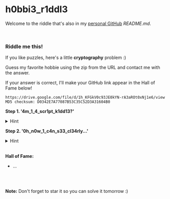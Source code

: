 # h0bbi3_r1ddl3
Welcome to the riddle that's also in my [personal GitHub](https://github.com/pedromlsreis/pedromlsreis) <i>README.md</i>.

<br>

### Riddle me this!

If you like puzzles, here's a little **cryptography** problem :)

Guess my favorite hobbie using the zip from the URL and contact me with the answer.

If your answer is correct, I'll make your GitHub link appear in the Hall of Fame below!

```
https://drive.google.com/file/d/1h_KFGkV0c93JE0kYN-rA3aROt0xNj1e6/view
MD5 checksum: D0342E7A77087B53C35C52D3A31604B0
```

**Step 1. '4m_1_4_scr1pt_k1dd13?'**

<details>
  <summary>Hint</summary>
    
    rockyou
</details>  

**Step 2. '0h_n0w_1_c4n_s33_cl34rly...'**

<details>
  <summary>Hint</summary>
  
    steganography
</details>

<br>

__Hall of Fame:__
  -  ...
  
<br>
<br>

**Note:** Don't forget to star it so you can solve it tomorrow :)

